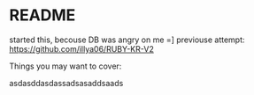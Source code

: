 # README

started this, becouse DB was angry on me =]
previouse attempt: https://github.com/illya06/RUBY-KR-V2

Things you may want to cover:

asdasddasdassadsasaddsaads
